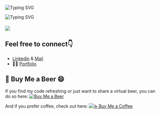 ![Typing SVG](https://readme-typing-svg.demolab.com?font=Fira+Code&pause=1000&width=500&lines=👋Hey!😉+Welcome+To+Justin's+Space+Here😎.+;I'm+an+Interactive+Developer👌👨‍💻.)

![Typing SVG](https://readme-typing-svg.demolab.com?font=Fira+Code&pause=1000&width=500&lines=Code+architect+weaving+dreams+into+reality.+I+don't+just+write+code;I+sculpt+it+with+intention.+An+advocate+for+clean,+scalable,+and+modular+solutions.+Open-source+enthusiast+with+a+love+for+contributing+to+impactful+projects.+When+I'm+not+pushing+commits,+you'll+find+me+exploring+the+realms+of+technology,+always+seeking+the+next+challenge+to+conquer)


<div style="margin-top:20px;">
  <p>
    <a href="https://github.com/kelvin-go-get">
      <img src="https://komarev.com/ghpvc/?username=kelvin-go-get&color=blue&style=flat)" />
    </a>
  </p>
</div>

## Feel free to connect👇

* [Linkedin](https://www.linkedin.com/in/kelvin-njuiri-aa65842b1/)
  &   [Mail](mailto:knjuiri@gmail.com) 
* 👨‍💻 [Portfolio](https://kelvin-njuiri.vercel.app/)

## 🍺 Buy Me a Beer 😄

If you find my code refreshing or just want to share a virtual beer, you can do so here: [![Buy Me a Beer](https://img.shields.io/badge/Buy%20Me%20a%20Beer-🍺-brightgreen?style=flat)](https://www.buymeacoffee.com/knjuiriw)

And if you prefer coffee, check out here: [![☕ Buy Me a Coffee](https://img.shields.io/badge/Buy%20Me%20a%20coffee-☕-brown?style=flat)](https://www.buymeacoffee.com/knjuiriw)

